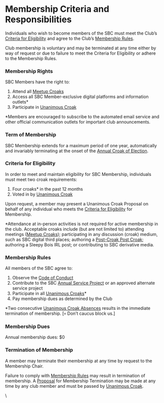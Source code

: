 # Membership Criteria and Responsibilities

Individuals who wish to become members of the SBC must meet the Club’s [Criteria for Eligibility](https://docs.google.com/document/d/10SJH2M9OMDnMO8XE-s0wZj0sr4eSJhcCcC90kfiSmJw/edit#heading=h.iyzif0dta9re) and agree to the Club’s [Membership Rules](https://docs.google.com/document/d/10SJH2M9OMDnMO8XE-s0wZj0sr4eSJhcCcC90kfiSmJw/edit#heading=h.bq5t2r98srmn).

Club membership is voluntary and may be terminated at any time either by way of request or due to failure to meet the Criteria for Eligibility or adhere to the Membership Rules.

### Membership Rights

SBC Members have the right to:

1. Attend all [Meetup Croaks](https://docs.google.com/document/d/19cXujNa3A67xv-A6GMpLCIp\_eGhsStdJFnyF0PZvOP0/edit#heading=h.b9igbla8i38r)
2. Access all SBC Member-exclusive digital platforms and information outlets\*
3. Participate in [Unanimous Croak](https://docs.google.com/document/d/1XernRVKe4QxJDk0ka3EtGjtw3ZFzgvzVMG3F9Dj3Wpg/edit#heading=h.6h2hiean8lgl)

\*Members are encouraged to subscribe to the automated email service and other official communication outlets for important club announcements.&#x20;

### Term of Membership

SBC Membership extends for a maximum period of one year, automatically and invariably terminating at the onset of the [Annual Croak of Election](https://docs.google.com/document/d/19cXujNa3A67xv-A6GMpLCIp\_eGhsStdJFnyF0PZvOP0/edit#heading=h.ngbu1s3ee4g).

### Criteria for Eligibility

In order to meet and maintain eligibility for SBC Membership, individuals must meet two croak requirements:

1. Four croaks\* in the past 12 months
2. Voted in by [Unanimous Croak](https://docs.google.com/document/d/1XernRVKe4QxJDk0ka3EtGjtw3ZFzgvzVMG3F9Dj3Wpg/edit#heading=h.6h2hiean8lgl)

Upon request, a member may present a Unanimous Croak Proposal on behalf of any individual who meets the [Criteria for Eligibility](https://docs.google.com/document/d/10SJH2M9OMDnMO8XE-s0wZj0sr4eSJhcCcC90kfiSmJw/edit#heading=h.iyzif0dta9re) for Membership.

\*Attendance at in-person activities is not required for active membership in the club. Acceptable croaks include (but are not limited to) attending meetings ([Meetup Croaks](https://docs.google.com/document/d/19cXujNa3A67xv-A6GMpLCIp\_eGhsStdJFnyF0PZvOP0/edit#heading=h.b9igbla8i38r)); participating in any discussion (croak) medium, such as SBC digital third places; authoring a [Post-Croak Post Croak](https://docs.google.com/document/d/19cXujNa3A67xv-A6GMpLCIp\_eGhsStdJFnyF0PZvOP0/edit#heading=h.u046swg6jt96); authoring a Sleepy Bois IRL post; or contributing to SBC derivative media.

### Membership Rules

All members of the SBC agree to:

1. Observe the [Code of Conduct](https://docs.google.com/document/d/1EMO1nDaEUJ9u\_9oyXEEYFE0vLhF8S2gkg4aAlnLqfoQ/edit#heading=h.446mjsktjjlw)
2. Contribute to the SBC [Annual Service Project](https://docs.google.com/document/d/19cXujNa3A67xv-A6GMpLCIp\_eGhsStdJFnyF0PZvOP0/edit#heading=h.m8vj8vgxe8c) or an approved alternate service project
3. Participate in all [Unanimous Croaks](https://docs.google.com/document/d/1XernRVKe4QxJDk0ka3EtGjtw3ZFzgvzVMG3F9Dj3Wpg/edit#heading=h.6h2hiean8lgl)\*
4. Pay membership dues as determined by the Club

\*Two consecutive [Unanimous Croak Absences](https://docs.google.com/document/d/1XernRVKe4QxJDk0ka3EtGjtw3ZFzgvzVMG3F9Dj3Wpg/edit#heading=h.zcht37xpbi1b) results in the immediate termination of membership. \[💀 Don’t caucus block us.]

### Membership Dues

Annual membership dues: $0

### Termination of Membership

A member may terminate their membership at any time by request to the Membership Chair.

Failure to comply with [Membership Rules](https://docs.google.com/document/d/10SJH2M9OMDnMO8XE-s0wZj0sr4eSJhcCcC90kfiSmJw/edit#heading=h.bq5t2r98srmn) may result in termination of membership. A [Proposal](https://docs.google.com/document/d/1XernRVKe4QxJDk0ka3EtGjtw3ZFzgvzVMG3F9Dj3Wpg/edit#heading=h.gyq3u3fysd32) for Membership Termination may be made at any time by any club member and must be passed by [Unanimous Croak](https://docs.google.com/document/d/1XernRVKe4QxJDk0ka3EtGjtw3ZFzgvzVMG3F9Dj3Wpg/edit#heading=h.6h2hiean8lgl).

\
